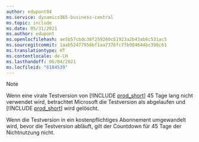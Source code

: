 ```yaml
---
author: edupont04
ms.service: dynamics365-business-central
ms.topic: include
ms.date: 05/31/2021
ms.author: edupont
ms.openlocfilehash: ae5b57cbdc30f259260c51923a2b43ab6c531ac5
ms.sourcegitcommit: 1aab52477956bf1aa7376fc7fb984644bc398c61
ms.translationtype: HT
ms.contentlocale: de-CH
ms.lasthandoff: 06/04/2021
ms.locfileid: "6184539"
---
```

> [!NOTE]
>  Wenn eine virale Testversion von [!INCLUDE [prod_short](prod_short.md)] 45 Tage lang nicht verwendet wird, betrachtet Microsoft die Testversion als abgelaufen und [!INCLUDE [prod_short](prod_short.md)] wird gelöscht.
>
> Wenn die Testversion in ein kostenpflichtiges Abonnement umgewandelt wird, bevor die Testversion abläuft, gilt der Countdown für 45 Tage der Nichtnutzung nicht.
